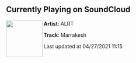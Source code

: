 ## Currently Playing on SoundCloud

[<img align="left" width="100" src="https://i1.sndcdn.com/artworks-XKldCejgR6oFxeSr-xsqbzw-t500x500.jpg">](https://soundcloud.com/alrtmusic/marrakesh?in=alrtmusic/sets/nrg-vol-2)

**Artist**: ALRT 

**Track**: Marrakesh

Last updated at 04/27/2021 11:15
